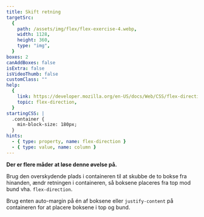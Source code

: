 ```yaml
---
title: Skift retning
targetSrc:
  {
    path: /assets/img/flex/flex-exercise-4.webp,
    width: 1128,
    height: 360,
    type: "img",
  }
boxes: 2
canAddBoxes: false
isExtra: false
isVideoThumb: false
customClass: ""
help:
  {
    link: https://developer.mozilla.org/en-US/docs/Web/CSS/flex-direction,
    topic: flex-direction,
  }
startingCSS: |
  .container {
    min-block-size: 180px;
  }
hints:
  - { type: property, name: flex-direction }
  - { type: value, name: column }
---
```


**Der er flere måder at løse denne øvelse på.**

Brug den overskydende plads i containeren til at skubbe de to bokse fra hinanden, ændr retningen i containeren, så boksene placeres fra top mod bund vha. `flex-direction`.

Brug enten auto-margin på én af boksene eller `justify-content` på containeren for at placere boksene i top og bund.
